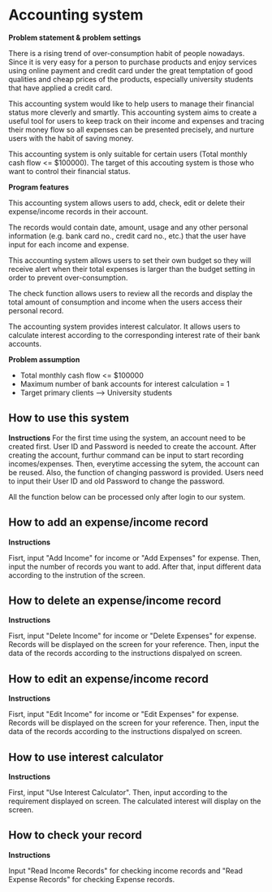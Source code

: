 # Accounting system

**Problem statement & problem settings**

There is a rising trend of over-consumption habit of people nowadays. Since it is very easy for a person to purchase products and enjoy services using online payment and credit card under the great temptation of good qualities and cheap prices of the products, especially  university students that have applied a credit card. 

This accounting system would like to help users to manage their financial status more cleverly and smartly.
This accounting system aims to create a useful tool for users to keep track on their income and expenses and tracing their money flow so all expenses can be presented precisely, and nurture users with the habit of saving money.

This accounting system is only suitable for certain users (Total monthly cash flow <= $100000).
The target of this accouting system is those who want to control their financial status.

**Program features**

This accounting system allows users to add, check, edit or delete their expense/income records in their account. 

The records would contain date, amount, usage and any other personal information (e.g. bank card no., credit card no., etc.) that the user have input for each income and expense.

This accounting system allows users to set their own budget so they will receive alert when their total expenses is larger than the budget setting in order to prevent over-consumption.

The check function allows users to review all the records and display the total amount of consumption and income when the users access their personal record. 

The accounting system provides interest calculator. 
It allows users to calculate interest according to the corresponding interest rate of their bank accounts.

**Problem assumption**

- Total monthly cash flow <= $100000
- Maximum number of bank accounts for interest calculation = 1
- Target primary clients --> University students

## How to use this system

**Instructions**
For the first time using the system, an account need to be created first. User ID and Password is needed to create the account. After creating the account, furthur command can be input to start recording incomes/expenses.
Then, everytime accessing the sytem, the account can be reused.
Also, the function of changing password is provided. Users need to input their User ID and old Password to change the password.

All the function below can be processed only after login to our system.

## How to add an expense/income record

**Instructions**

Fisrt, input "Add Income" for income or "Add Expenses" for expense.
Then, input the number of records you want to add.
After that, input different data according to the instrution of the screen. 

## How to delete an expense/income record

**Instructions**

Fisrt, input "Delete Income" for income or "Delete Expenses" for expense.
Records will be displayed on the screen for your reference.
Then, input the data of the records according to the instructions dispalyed on screen.

## How to edit an expense/income record

**Instructions**

Fisrt, input "Edit Income" for income or "Edit Expenses" for expense.
Records will be displayed on the screen for your reference.
Then, input the data of the records according to the instructions dispalyed on screen.

## How to use interest calculator

**Instructions**

First, input "Use Interest Calculator".
Then, input according to the requirement displayed on screen.
The calculated interest will display on the screen.

## How to check your record
**Instructions**

Input "Read Income Records" for checking income records and "Read Expense Records" for checking Expense records.
